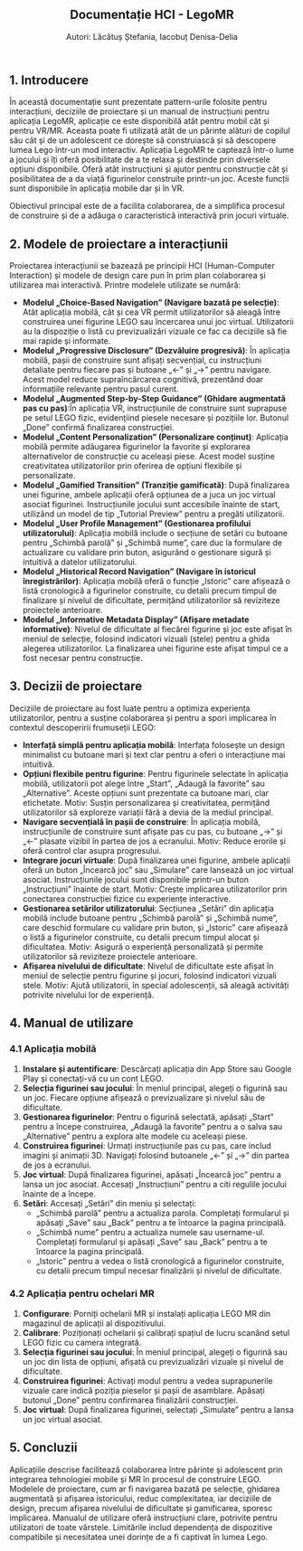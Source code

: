 

<!DOCTYPE html>
<html lang="ro">
<body>
  <article>
    <header>
      <h1>Documentație HCI - LegoMR</h1>
      <p>Autori: Lăcătuș Ștefania, Iacobuț Denisa-Delia</p>
    </header>
    <section id="introducere">
      <h2>1. Introducere</h2>
      <p>În această documentație sunt prezentate pattern-urile folosite pentru interacțiuni, deciziile de proiectare și un manual de instrucțiuni pentru aplicația LegoMR, aplicație ce este disponibilă atât pentru mobil cât și pentru VR/MR. Aceasta poate fi utilizată atât de un părinte alături de copilul său cât și de un adolescent ce dorește să construiască și să descopere lumea Lego într-un mod interactiv. Aplicația LegoMR te captează într-o lume a jocului și îți oferă posibilitate de a te relaxa și destinde prin diversele opțiuni disponibile. Oferă atât instrucțiuni și ajutor pentru construcție cât și posibilitatea de a da viață figurinelor construite printr-un joc. Aceste funcții sunt disponibile în aplicația mobile dar și în VR.</p>
      <p>Obiectivul principal este de a facilita colaborarea, de a simplifica procesul de construire și de a adăuga o caracteristică interactivă prin jocuri virtuale.</p>
    </section>
    <section id="modele-proiectare-interactiune">
      <h2>2. Modele de proiectare a interacțiunii</h2>
      <p>Proiectarea interacțiunii se bazează pe principii HCI (Human-Computer Interaction) și modele de design care pun în prim plan colaborarea și utilizarea mai interactivă. Printre modelele utilizate se numără:</p>
      <ul>
        <li><strong>Modelul „Choice-Based Navigation” (Navigare bazată pe selecție)</strong>: Atât aplicația mobilă, cât și cea VR permit utilizatorilor să aleagă între construirea unei figurine LEGO sau încercarea unui joc virtual. Utilizatorii au la dispoziție o listă cu previzualizări vizuale ce fac ca deciziile să fie mai rapide și informate.</li>
        <li><strong>Modelul „Progressive Disclosure” (Dezvăluire progresivă)</strong>: În aplicația mobilă, pașii de construire sunt afișați secvențial, cu instrucțiuni detaliate pentru fiecare pas și butoane „<-” și „->” pentru navigare. Acest model reduce supraîncărcarea cognitivă, prezentând doar informațiile relevante pentru pasul curent.</li>
        <li><strong>Modelul „Augmented Step-by-Step Guidance” (Ghidare augmentată pas cu pas)</strong>:În aplicația VR, instrucțiunile de construire sunt suprapuse pe setul LEGO fizic, evidențiind piesele necesare și pozițiile lor. Butonul „Done” confirmă finalizarea construcției.</li>
        <li><strong>Modelul „Content Personalization” (Personalizare conținut)</strong>: Aplicația mobilă permite adăugarea figurinelor la favorite și explorarea alternativelor de construcție cu aceleași piese. Acest model susține creativitatea utilizatorilor prin oferirea de opțiuni flexibile și personalizate.</li>
        <li><strong>Modelul „Gamified Transition” (Tranziție gamificată)</strong>: După finalizarea unei figurine, ambele aplicații oferă opțiunea de a juca un joc virtual asociat figurinei. Instrucțiunile jocului sunt accesibile înainte de start, utilizând un model de tip „Tutorial Preview” pentru a pregăti utilizatorii.</li>
        <li><strong>Modelul „User Profile Management” (Gestionarea profilului utilizatorului)</strong>: Aplicația mobilă include o secțiune de setări cu butoane pentru „Schimbă parolă” și „Schimbă nume”, care duc la formulare de actualizare cu validare prin buton, asigurând o gestionare sigură și intuitivă a datelor utilizatorului.</li>
        <li><strong>Modelul „Historical Record Navigation” (Navigare în istoricul înregistrărilor)</strong>: Aplicația mobilă oferă o funcție „Istoric” care afișează o listă cronologică a figurinelor construite, cu detalii precum timpul de finalizare și nivelul de dificultate, permițând utilizatorilor să reviziteze proiectele anterioare.</li>
        <li><strong>Modelul „Informative Metadata Display” (Afișare metadate informative)</strong>: Nivelul de dificultate al fiecărei figurine și joc este afișat în meniul de selecție, folosind indicatori vizuali (stele) pentru a ghida alegerea utilizatorilor. La finalizarea unei figurine este afișat timpul ce a fost necesar pentru construcție. </li>
      </ul>
    </section>
    <section id="decizii-proiectare">
      <h2>3. Decizii de proiectare</h2>
      <p>Deciziile de proiectare au fost luate pentru a optimiza experiența utilizatorilor, pentru a susține colaborarea și pentru a spori implicarea în contextul descoperirii frumuseții LEGO: </p>
      <ul>
        <li><strong>Interfață simplă pentru aplicația mobilă</strong>: Interfața folosește un design minimalist cu butoane mari și text clar pentru a oferi o interacțiune mai intuitivă.</li>
        <li><strong>Opțiuni flexibile pentru figurine</strong>: Pentru figurinele selectate în aplicația mobilă, utilizatorii pot alege între „Start”, „Adaugă la favorite” sau „Alternative”. Aceste opțiuni sunt prezentate ca butoane mari, clar etichetate. Motiv: Susțin personalizarea și creativitatea, permițând utilizatorilor să exploreze variații fără a devia de la mediul principal.</li>
       <li><strong>Navigare secvențială în pașii de construire</strong>: În aplicația mobilă, instrucțiunile de construire sunt afișate pas cu pas, cu butoane „->” și „<-” plasate vizibil în partea de jos a ecranului. Motiv: Reduce erorile și oferă control clar asupra progresului.</li>
        <li><strong>Integrare jocuri virtuale</strong>: După finalizarea unei figurine, ambele aplicații oferă un buton „Încearcă joc” sau „Simulare” care lansează un joc virtual asociat. Instrucțiunile jocului sunt disponibile printr-un buton „Instrucțiuni” înainte de start. Motiv: Crește implicarea utilizatorilor prin conectarea construcției fizice cu experiențe interactive.</li>
        <li><strong>Gestionarea setărilor utilizatorului</strong>: Secțiunea „Setări” din aplicația mobilă include butoane pentru „Schimbă parolă” și „Schimbă nume”, care deschid formulare cu validare prin buton, și „Istoric” care afișează o listă a figurinelor construite, cu detalii precum timpul alocat și dificultatea. Motiv: Asigură o experiență personalizată și permite utilizatorilor să reviziteze proiectele anterioare.</li>
        <li><strong>Afișarea nivelului de dificultate</strong>: Nivelul de dificultate este afișat în meniul de selecție pentru figurine și jocuri, folosind indicatori vizuali stele. Motiv: Ajută utilizatorii, în special adolescenții, să aleagă activități potrivite nivelului lor de experiență.</li> 
      </ul>
    </section>
    <section id="manual-utilizare">
      <h2>4. Manual de utilizare</h2>
      <section id="manual-aplicatie-mobila">
        <h3>4.1 Aplicația mobilă</h3>
        <ol>
          <li><strong>Instalare și autentificare</strong>: Descărcați aplicația din App Store sau Google Play și conectați-vă cu un cont LEGO.</li>
          <li><strong>Selecția figurinei sau jocului</strong>: În meniul principal, alegeți o figurină sau un joc. Fiecare opțiune afișează o previzualizare și nivelul său de dificultate.</li>
          <li><strong>Gestionarea figurinelor</strong>: Pentru o figurină selectată, apăsați „Start” pentru a începe construirea, „Adaugă la favorite” pentru a o salva sau „Alternative” pentru a explora alte modele cu aceleași piese.</li>
          <li><strong>Construirea figurinei</strong>: Urmați instrucțiunile pas cu pas, care includ imagini și animații 3D. Navigați folosind butoanele „<-” și „->” din partea de jos a ecranului.</li>
          <li><strong>Joc virtual</strong>: După finalizarea figurinei, apăsați „Încearcă joc” pentru a lansa un joc asociat. Accesați „Instrucțiuni” pentru a citi regulile jocului înainte de a începe.</li>
          <li><strong>Setări</strong>: Accesați „Setări” din meniu și selectați:
            <ul>
              <li>„Schimbă parolă” pentru a actualiza parola. Completați formularul și apăsați „Save” sau „Back” pentru a te întoarce la pagina principală.</li>
              <li>„Schimbă nume” pentru a actualiza numele sau username-ul. Completați formularul și apăsați „Save” sau „Back” pentru a te întoarce la pagina principală.</li>
              <li>„Istoric” pentru a vedea o listă cronologică a figurinelor construite, cu detalii precum timpul necesar finalizării și nivelul de dificultate.</li>
            </ul>
          </li>
        </ol>
      </section>
      <section id="manual-aplicatie-mr">
        <h3>4.2 Aplicația pentru ochelari MR</h3>
        <ol>
          <li><strong>Configurare</strong>: Porniți ochelarii MR și instalați aplicația LEGO MR din magazinul de aplicații al dispozitivului.</li>
          <li><strong>Calibrare</strong>: Poziționați ochelarii și calibrați spațiul de lucru scanând setul LEGO fizic cu camera integrată.</li>
          <li><strong>Selecția figurinei sau jocului</strong>: În meniul principal, alegeți o figurină sau un joc din lista de opțiuni, afișată cu previzualizări vizuale și nivelul de dificultate.</li>
          <li><strong>Construirea figurinei</strong>: Activați modul pentru a vedea suprapunerile vizuale care indică poziția pieselor și pașii de asamblare. Apăsați butonul „Done” pentru confirmarea finalizării construcției.</li>
          <li><strong>Joc virtual</strong>: După finalizarea figurinei, selectați „Simulate” pentru a lansa un joc virtual asociat.</li>
        </ol>
      </section>
    </section>
    <section id="concluzii">
      <h2>5. Concluzii</h2>
      <p>Aplicațiile descrise facilitează colaborarea între părinte și adolescent prin integrarea tehnologiei mobile și MR în procesul de construire LEGO. Modelele de proiectare, cum ar fi navigarea bazată pe selecție, ghidarea augmentată și afișarea istoricului, reduc complexitatea, iar deciziile de design, precum afișarea nivelului de dificultate și gamificarea, sporesc implicarea. Manualul de utilizare oferă instrucțiuni clare, potrivite pentru utilizatori de toate vârstele. Limitările includ dependența de dispozitive compatibile și necesitatea unei dorințe de a fi captivat în lumea Lego.</p>
    </section>
  </article>
</body>
</html>
